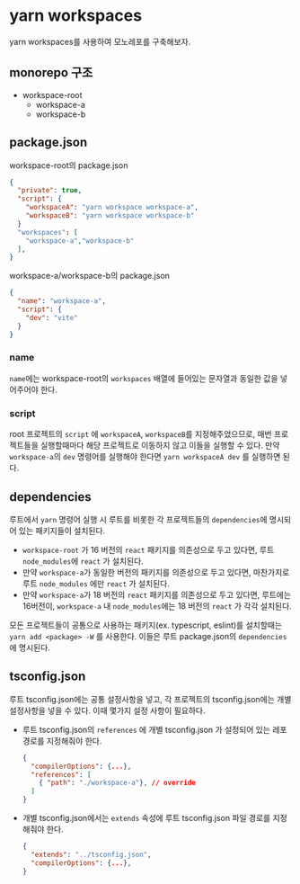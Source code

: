 # yarn workspaces

yarn workspaces를 사용하여 모노레포를 구축해보자.

## monorepo 구조

- workspace-root
  - workspace-a
  - workspace-b

## package.json

workspace-root의 package.json

```json
{
  "private": true,
  "script": {
    "workspaceA": "yarn workspace workspace-a",
    "workspaceB": "yarn workspace workspace-b"
  }
  "workspaces": [
    "workspace-a","workspace-b"
  ],
}
```

workspace-a/workspace-b의 package.json

```json
{
  "name": "workspace-a",
  "script": {
    "dev": "vite"
  }
}
```

### name

`name`에는 workspace-root의 `workspaces` 배열에 들어있는 문자열과 동일한 값을 넣어주어야 한다.

### script

root 프로젝트의 `script` 에 `workspaceA`, `workspaceB`를 지정해주었으므로, 매번 프로젝트들을 실행할때마다 해당 프로젝트로 이동하지 않고 이들을 실행할 수 있다. 만약 `workspace-a`의 `dev` 명령어를 실행해야 한다면 `yarn workspaceA dev` 를 실행하면 된다.

## dependencies

루트에서 `yarn` 명령어 실행 시 루트를 비롯한 각 프로젝트들의 `dependencies`에 명시되어 있는 패키지들이 설치된다.

- `workspace-root` 가 16 버전의 `react` 패키지를 의존성으로 두고 있다면, 루트 `node_modules`에 `react` 가 설치된다.
- 만약 `workspace-a`가 동일한 버전의 패키지를 의존성으로 두고 있다면, 마찬가지로 루트 `node_modules` 에만 `react` 가 설치된다.
- 만약 `workspace-a`가 18 버전의 `react` 패키지를 의존성으로 두고 있다면, 루트에는 16버전이, `workspace-a` 내 `node_modules`에는 18 버전의 `react` 가 각각 설치된다.

모든 프로젝트들이 공통으로 사용하는 패키지(ex. typescript, eslint)를 설치할때는 `yarn add <package> -W` 를 사용한다. 이들은 루트 package.json의 `dependencies`에 명시된다.

## tsconfig.json

루트 tsconfig.json에는 공통 설정사항을 넣고, 각 프로젝트의 tsconfig.json에는 개별 설정사항을 넣을 수 있다. 이때 몇가지 설정 사항이 필요하다.

- 루트 tsconfig.json의 `references` 에 개별 tsconfig.json 가 설정되어 있는 레포 경로를 지정해줘야 한다.

  ```json
  {
  	"compilerOptions": {...},
    "references": [
      { "path": "./workspace-a"}, // override
    ]
  }
  ```

- 개별 tsconfig.json에서는 `extends` 속성에 루트 tsconfig.json 파일 경로를 지정해줘야 한다.

  ```json
  {
  	"extends": "../tsconfig.json",
  	"compilerOptions": {...},
  }
  ```
